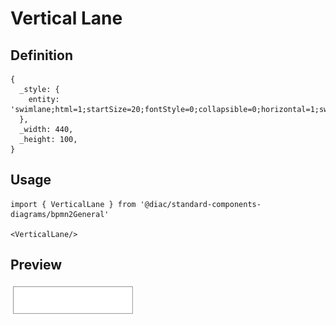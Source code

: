 # Vertical Lane

## Definition

```
{
  _style: { 
    entity: 'swimlane;html=1;startSize=20;fontStyle=0;collapsible=0;horizontal=1;swimlaneLine=0;fillColor=none;whiteSpace=wrap;',
  },
  _width: 440,
  _height: 100,
}
```

## Usage

```
import { VerticalLane } from '@diac/standard-components-diagrams/bpmn2General'

<VerticalLane/>
```

## Preview

<img src="./vertical-lane.png" width="200"/>
